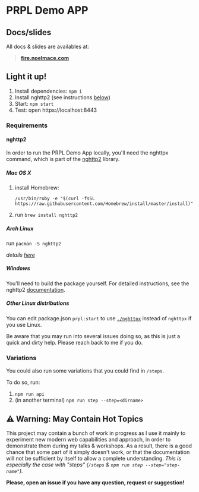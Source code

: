 # PRPL Demo APP

## Docs/slides

All docs & slides are availables at:

> **[fire.noelmace.com](http://fire.noelmace.com)**

## Light it up!

1. Install dependencies: `npm i`
1. Install nghttp2 (see instructions [below](#nghttp2))
1. Start: `npm start`
1. Test: open https://localhost:8443

### Requirements

#### nghttp2

In order to run the PRPL Demo App locally, you'll need the nghttpx command, which is part of the [nghttp2](https://nghttp2.org) library.

##### Mac OS X

1. install Homebrew:
   ```
   /usr/bin/ruby -e "$(curl -fsSL https://raw.githubusercontent.com/Homebrew/install/master/install)"
   ```
1. run `brew install nghttp2`

##### Arch Linux

run `pacman -S nghttp2`

_details [here](https://www.archlinux.org/packages/extra/x86_64/nghttp2/)_

##### Windows

You'll need to build the package yourself. For detailed instructions, see the nghttp2 [documentation](https://nghttp2.org/documentation/package_README.html#notes-for-building-on-windows-msvc).

##### Other Linux distributions

You can edit package.json `prpl:start` to use [`./nghttpx`](./server/http2-proxy/nghttpx) instead of `nghttpx` if you use Linux.

Be aware that you may run into several issues doing so, as this is just a quick and dirty help. Please reach back to me if you do.

### Variations

You could also run some variations that you could find in `/steps`.

To do so, run:

1. `npm run api`
1. (in another terminal) `npm run step --step=<dirname>`

## :warning: Warning: May Contain Hot Topics

This project may contain a bunch of work in progress as I use it mainly to experiment new modern web capabilities and approach, in order to demonstrate them during my talks & workshops. As a result, there is a good chance that some part of it simply doesn't work, or that the documentation will not be sufficient by itself to allow a complete understanding. _This is especially the case with "steps" (`/steps` & `npm run step --step="step-name"`)._

**Please, open an issue if you have any question, request or suggestion!**

